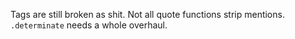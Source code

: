 Tags are still broken as shit.
Not all quote functions strip mentions.
`.determinate` needs a whole overhaul.
